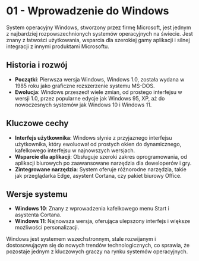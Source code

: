 
# 01 - Wprowadzenie do Windows

System operacyjny Windows, stworzony przez firmę Microsoft, jest jednym z najbardziej rozpowszechnionych systemów operacyjnych na świecie. Jest znany z łatwości użytkowania, wsparcia dla szerokiej gamy aplikacji i silnej integracji z innymi produktami Microsoftu.

## Historia i rozwój
- **Początki**: Pierwsza wersja Windows, Windows 1.0, została wydana w 1985 roku jako graficzne rozszerzenie systemu MS-DOS.
- **Ewolucja**: Windows przeszedł wiele zmian, od prostego interfejsu w wersji 1.0, przez popularne edycje jak Windows 95, XP, aż do nowoczesnych systemów jak Windows 10 i Windows 11.

## Kluczowe cechy
- **Interfejs użytkownika**: Windows słynie z przyjaznego interfejsu użytkownika, który ewoluował od prostych okien do dynamicznego, kafelkowego interfejsu w najnowszych wersjach.
- **Wsparcie dla aplikacji**: Obsługuje szeroki zakres oprogramowania, od aplikacji biurowych po zaawansowane narzędzia dla deweloperów i gry.
- **Zintegrowane narzędzia**: System oferuje różnorodne narzędzia, takie jak przeglądarka Edge, asystent Cortana, czy pakiet biurowy Office.

## Wersje systemu
- **Windows 10**: Znany z wprowadzenia kafelkowego menu Start i asystenta Cortana.
- **Windows 11**: Najnowsza wersja, oferująca ulepszony interfejs i większe możliwości personalizacji.

Windows jest systemem wszechstronnym, stale rozwijanym i dostosowującym się do nowych trendów technologicznych, co sprawia, że pozostaje jednym z kluczowych graczy na rynku systemów operacyjnych.
